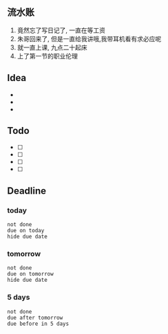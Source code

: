 ## 流水账
1. 竟然忘了写日记了, 一直在等工资
2. 朱哥回来了, 但是一直给我讲哦,我带耳机看有求必应呢
3. 就一直上课, 九点二十起床
4. 上了第一节的职业伦理

## Idea
- 
- 
- 

## Todo
- [ ] 
- [ ] 
- [ ] 
- [ ] 

## Deadline
### today
```tasks
not done
due on today
hide due date
```
### tomorrow
```tasks
not done
due on tomorrow
hide due date
```
### 5 days
```tasks
not done
due after tomorrow
due before in 5 days
```
